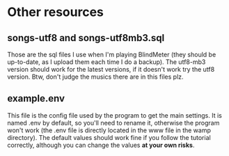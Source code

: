 # Other resources
## songs-utf8 and songs-utf8mb3.sql
Those are the sql files I use when I'm playing BlindMeter (they should be up-to-date, as I upload them each time I do a backup). The utf8-mb3 version should work for the latest versions, if it doesn't work try the utf8 version. Btw, don't judge the musics there are in this files plz.

## example.env
This file is the config file used by the program to get the main settings. It is named .env by default, so you'll need to rename it, otherwise the program won't work (the .env file is directly located in the www file in the wamp directory). The default values should work fine if you follow the tutorial correctly, although you can change the values **at your own risks**.
